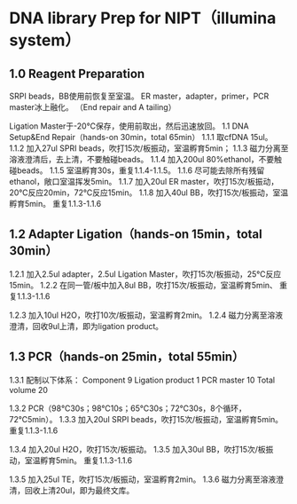 # DNA library Prep for NIPT（illumina system）
## 1.0 Reagent Preparation
SRPI beads，BB使用前恢复至室温。
ER master，adapter，primer，PCR master冰上融化。
（End repair and A tailing）

Ligation Master于-20℃保存，使用前取出，然后迅速放回。
1.1 DNA Setup&End Repair（hands-on 30min，total 65min）
1.1.1 取cfDNA 15ul。
1.1.2 加入27ul SPRI beads，吹打15次/板振动，室温孵育5min；
1.1.3 磁力分离至溶液澄清后，去上清，不要触碰beads。
1.1.4 加入200ul 80%ethanol，不要触碰beads。
1.1.5 室温孵育30s，重复1.1.4-1.1.5。
1.1.6 尽可能去除所有残留ethanol，敞口室温挥发5min。
1.1.7 加入20ul ER master，吹打15次/板振动，20℃反应20min，72℃反应15min。
1.1.8 加入40ul BB，吹打15次/板振动，室温孵育5min。
重复1.1.3-1.1.6

## 1.2 Adapter Ligation（hands-on 15min，total 30min）
1.2.1 加入2.5ul adapter，2.5ul Ligation Master，吹打15次/板振动，25℃反应15min。
1.2.2 在同一管/板中加入8ul BB，吹打15次/板振动，室温孵育5min、
重复1.1.3-1.1.6

1.2.3 加入10ul H2O，吹打10次/板振动，室温孵育2min。
1.2.4 磁力分离至溶液澄清，回收9ul上清，即为ligation product。

## 1.3 PCR（hands-on 25min，total 55min）
1.3.1 配制以下体系：
Component	9
Ligation product	1
PCR master	10
Total volume	20



1.3.2 PCR（98℃30s；98℃10s；65℃30s；72℃30s，8个循环，72℃5min）。
1.3.3 加入20ul SRPI beads，吹打15次/板振动，室温孵育5min。
重复1.1.3-1.1.6

1.3.4 加入20ul H2O，吹打15次/板振动。
1.3.5 加入30ul BB，吹打15次/板振动，室温孵育5min。
重复1.1.3-1.1.6

1.3.5 加入25ul TE，吹打15次/板振动，室温孵育2min。
1.3.6 磁力分离至溶液澄清，回收上清20ul，即为最终文库。


